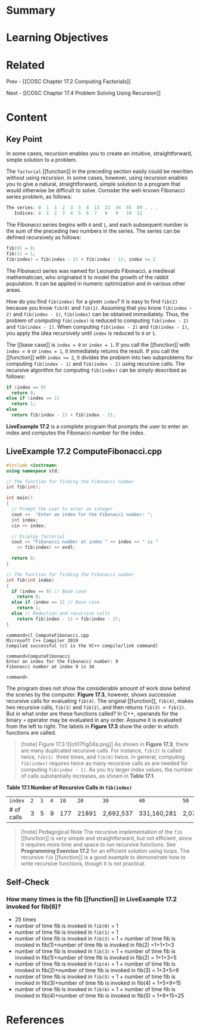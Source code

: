 # Summary

# Learning Objectives

# Related
Prev - [[COSC Chapter 17.2 Computing Factorials]]

Next - [[COSC Chapter 17.4 Problem Solving Using Recursion]]
# Content
## Key Point

In some cases, recursion enables you to create an intuitive, straightforward, simple solution to a problem.

The `factorial` [[function]] in the preceding section easily could be rewritten without using recursion. In some cases, however, using recursion enables you to give a natural, straightforward, simple solution to a program that would otherwise be difficult to solve. Consider the well-known Fibonacci series problem, as follows:

```cpp
The series: 0  1  1  2  3  5  8  13  21  34  55  89 . . . 
   Indices: 0  1  2  3  4  5  6  7   8   9   10  11 
```

The Fibonacci series begins with `0` and `1`, and each subsequent number is the sum of the preceding two numbers in the series. The series can be defined recursively as follows:

```cpp
fib(0) = 0; 
fib(1) = 1; 
fib(index) = fib(index - 2) + fib(index - 1); index >= 2 
```

The Fibonacci series was named for Leonardo Fibonacci, a medieval mathematician, who originated it to model the growth of the rabbit population. It can be applied in numeric optimization and in various other areas.

How do you find `fib(index)` for a given `index`? It is easy to find `fib(2)` because you know `fib(0)` and `fib(1)`. Assuming that you know `fib(index - 2)` and `fib(index - 1)`, `fib(index)` can be obtained immediately. Thus, the problem of computing `fib(index)` is reduced to computing `fib(index - 2)` and `fib(index - 1)`. When computing `fib(index - 2)` and `fib(index - 1)`, you apply the idea recursively until `index` is reduced to `0` or `1`.

The [[base case]] is `index = 0` or `index = 1`. If you call the [[function]] with `index = 0` or `index = 1`, it immediately returns the result. If you call the [[function]] with `index >= 2`, it divides the problem into two subproblems for computing `fib(index - 1)` and `fib(index - 2)` using recursive calls. The recursive algorithm for computing `fib(index)` can be simply described as follows:

```cpp
if (index == 0) 
  return 0; 
else if (index == 1) 
  return 1; 
else 
  return fib(index - 1) + fib(index - 2); 
```

**LiveExample 17.2** is a complete program that prompts the user to enter an index and computes the Fibonacci number for the index.
## **LiveExample 17.2 ComputeFibonacci.cpp**
```cpp
#include <iostream>
using namespace std;

// The function for finding the Fibonacci number
int fib(int);

int main()
{
  // Prompt the user to enter an integer
  cout <<  "Enter an index for the Fibonacci number: ";
  int index;
  cin >> index;

  // Display factorial
  cout << "Fibonacci number at index " << index << " is "
    << fib(index) << endl;

  return 0;
}

// The function for finding the Fibonacci number
int fib(int index)
{
  if (index == 0) // Base case
    return 0;
  else if (index == 1) // Base case
    return 1;
  else // Reduction and recursive calls
    return fib(index - 1) + fib(index - 2);
}
```
```
command>cl ComputeFibonacci.cpp
Microsoft C++ Compiler 2019 
Compiled successful (cl is the VC++ compile/link command)

command>ComputeFibonacci 
Enter an index for the Fibonacci number: 9
Fibonacci number at index 9 is 34

command>
```

The program does not show the considerable amount of work done behind the scenes by the computer. **Figure 17.3**, however, shows successive recursive calls for evaluating `fib(4)`. The original [[function]], `fib(4)`, makes two recursive calls, `fib(3)` and `fib(2)`, and then returns `fib(3) + fib(2)`. But in what order are these functions called? In C++, operands for the binary `+` operator may be evaluated in any order. Assume it is evaluated from the left to right. The labels in **Figure 17.3** show the order in which functions are called.

>[!note] Figure 17.3
>![[ch17fig04a.png]]
>As shown in **Figure 17.3**, there are many duplicated recursive calls. For instance, `fib(2)` is called twice, `fib(1)`  three times, and `fib(0)` twice. In general, computing `fib(index)` requires twice as many recursive calls as are needed for computing `fib(index - 1)`. As you try larger index values, the number of calls substantially increases, as shown in **Table 17.1**.

__Table 17.1 Number of Recursive Calls in `fib(index)`__

|   |   |   |   |   |   |   |   |   |
|---|---|---|---|---|---|---|---|---|
|`index`|`2`|`3`|`4`|`10`|`20`|`30`|`40`|`50`|
|# of calls|3|5|9|177|21891|2,692,537|331,160,281|2,075,316,483|

>[!note] Pedagogical Note
>The recursive implementation of the `fib` [[function]] is very simple and straightforward, but not efficient, since it requires more time and space to run recursive functions. See **Programming Exercise 17.2** for an efficient solution using loops. The recursive `fib` [[function]] is a good example to demonstrate how to write recursive functions, though it is not practical.

## Self-Check
### How many times is the fib [[function]] in __LiveExample 17.2__ invoked for fib(6)?
- 25 times
- number of time fib is invoked in `fib(0)` = 1
- number of time fib is invoked in `fib(1)` = 1
- number of time fib is invoked in `fib(2)` = 1 + number of time fib is invoked in fib(1)+number of time fib is invoked in fib(2) =1+1+1=3
- number of time fib is invoked in `fib(3)` = 1 + number of time fib is invoked in fib(1)+number of time fib is invoked in fib(2) = 1+1+3=5
- number of time fib is invoked in `fib(4)` = 1 + number of time fib is invoked in fib(2)+number of time fib is invoked in fib(3) = 1+3+5=9
- number of time fib is invoked in `fib(5)` = 1 + number of time fib is invoked in fib(3)+number of time fib is invoked in fib(4) = 1+5+9=15
- number of time fib is invoked in `fib(6)` = 1 + number of time fib is invoked in fib(4)+number of time fib is invoked in fib(5) = 1+9+15=25
# References
